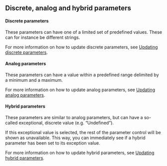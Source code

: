 ## Discrete, analog and hybrid parameters

#### Discrete parameters

These parameters can have one of a limited set of predefined values. These can for instance be different strings.

For more information on how to update discrete parameters, see [Updating discrete parameters](Updating_discrete_parameters.md).

#### Analog parameters

These parameters can have a value within a predefined range delimited by a minimum and a maximum.

For more information on how to update analog parameters, see [Updating analog parameters](Updating_analog_parameters.md).

#### Hybrid parameters

These parameters are similar to analog parameters, but can have a so-called exceptional, discrete value (e.g. “Undefined”).

If this exceptional value is selected, the rest of the parameter control will be shown as unavailable. This way, you can immediately see if a hybrid parameter has been set to its exception value.

For more information on how to update hybrid parameters, see [Updating hybrid parameters](Updating_hybrid_parameters.md).
